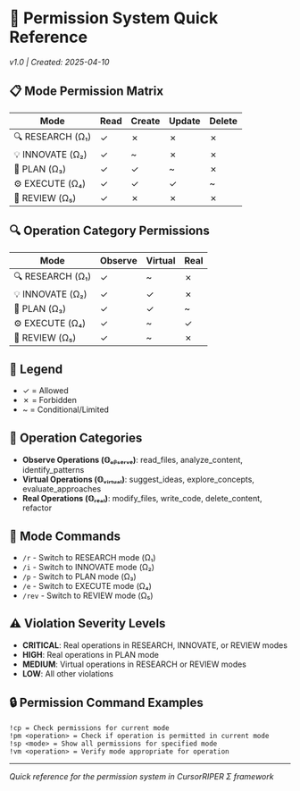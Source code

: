 # 🔐 Permission System Quick Reference
*v1.0 | Created: 2025-04-10*

## 📋 Mode Permission Matrix

| Mode | Read | Create | Update | Delete |
|------|------|--------|--------|--------|
| 🔍 RESEARCH (Ω₁) | ✓ | ✗ | ✗ | ✗ |
| 💡 INNOVATE (Ω₂) | ✓ | ~ | ✗ | ✗ |
| 📝 PLAN (Ω₃) | ✓ | ✓ | ~ | ✗ |
| ⚙️ EXECUTE (Ω₄) | ✓ | ✓ | ✓ | ~ |
| 🔎 REVIEW (Ω₅) | ✓ | ✗ | ✗ | ✗ |

## 🔍 Operation Category Permissions

| Mode | Observe | Virtual | Real |
|------|---------|---------|------|
| 🔍 RESEARCH (Ω₁) | ✓ | ~ | ✗ |
| 💡 INNOVATE (Ω₂) | ✓ | ✓ | ✗ |
| 📝 PLAN (Ω₃) | ✓ | ✓ | ~ |
| ⚙️ EXECUTE (Ω₄) | ✓ | ~ | ✓ |
| 🔎 REVIEW (Ω₅) | ✓ | ~ | ✗ |

## 🔣 Legend
- ✓ = Allowed
- ✗ = Forbidden
- ~ = Conditional/Limited

## 📝 Operation Categories
- **Observe Operations (𝕆ₒᵦₛₑᵣᵥₑ)**: read_files, analyze_content, identify_patterns
- **Virtual Operations (𝕆ᵥᵢᵣₜᵤₐₗ)**: suggest_ideas, explore_concepts, evaluate_approaches
- **Real Operations (𝕆ᵣₑₐₗ)**: modify_files, write_code, delete_content, refactor

## 🔄 Mode Commands
- `/r` - Switch to RESEARCH mode (Ω₁)
- `/i` - Switch to INNOVATE mode (Ω₂)
- `/p` - Switch to PLAN mode (Ω₃)
- `/e` - Switch to EXECUTE mode (Ω₄)
- `/rev` - Switch to REVIEW mode (Ω₅)

## ⚠️ Violation Severity Levels
- **CRITICAL**: Real operations in RESEARCH, INNOVATE, or REVIEW modes
- **HIGH**: Real operations in PLAN mode
- **MEDIUM**: Virtual operations in RESEARCH or REVIEW modes
- **LOW**: All other violations

## 🔒 Permission Command Examples
```
!cp = Check permissions for current mode
!pm <operation> = Check if operation is permitted in current mode
!sp <mode> = Show all permissions for specified mode
!vm <operation> = Verify mode appropriate for operation
```

---
*Quick reference for the permission system in CursorRIPER Σ framework*